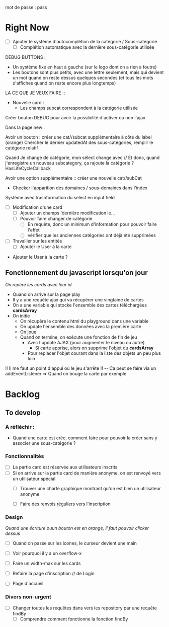 mot de passe : pass

# Right Now

- [ ] Ajouter le système d'autocomplétion de la catégorie / Sous-catégorie
  - [ ] Complétion automatique avec la dernière sous-catégorie utilisée

DEBUG BUTTONS :
- Un système fixé en haut à gauche (sur le logo dont on a rien à foutre)
- Les boutons sont plus petits, avec une lettre seulement, mais qui devient un mot quand on reste dessus quelques secondes (et tous les mots s'affiches quand on reste encore plus longtemps)



LA CE QUE JE VEUX FAIRE ::
- Nouvelle card :
  - Les champs subcat correspondent à la catégorie utilisée


Créer bouton DEBUG pour avoir la possibilité d'activer ou non l'ajax

Dans la page new :

Avoir un bouton : créer une cat//subcat supplémentaire à côté du label (orange)
Chercher le dernier updatedAt des sous-catégories, remplir le catégorie relatif

Quand Je change de catégorie, mon sélect change avec
// Et donc, quand j'enregistre un nouveau subcategory, ça rajoute la catégorie ? HasLifeCycleCallback


Avoir une option supplémentaire :: créer une nouvelle cat//subCat



- Checker l'apparition des domaines / sous-domaines dans l'index


Système avec trasnformation du select en input field



- [ ] Modification d'une card
  - [ ] Ajouter un champs 'dernière modification le...
  - [ ] Pouvoir faire changer de catégorie
    - [ ] En requête, donc un minimum d'information pour pouvoir faire l'effet
    - [ ] vérifier que les anciennes catégories ont déjà été supprimées

- [ ] Travailler sur les entités
  - [ ] Ajouter le User à la carte
- Ajouter le User à la carte ?

## Fonctionnement du javascript lorsqu'on jour
*On repère les cards avec leur id*

- Quand on arrive sur la page play
- Il y a une requête ajax qui va récupérer une vingtaine de cartes
- On a une variable qui stocke l'ensemble des cartes téléchargées **cardsArray**
- On initie
  - On récupère le contenu html du playground dans une variable
  - On update l'ensemble des données avec la première carte
  - On joue
  - Quand on termine, on exécute une fonction de fin de jeu
    - Avec l'update AJAX (pour augmenter le niveau ou autre)
      - Si carte apprise, alors on supprime l'objet du **cardsArray**
    - Pour replacer l'objet courant dans la liste des objets un peu plus loin


!! Il me faut un point d'appui où le jeu s'arrête !! -- Ca peut se faire via un addEventListener => Quand on bouge la carte par exemple


# Backlog



## To develop

### A réfléchir :
- Quand une carte est crée, comment faire pour pouvoir la créer sans y associer une sous-catégorie ?

### Fonctionnalités

- [ ] La partie card est réservée aux utilisateurs inscrits
- [ ] Si on arrive sur la partie card de manière anonyme, on est renvoyé vers un utilisateur spécial
  - [ ] Trouver une charte graphique montrant qu'on est bien un utilisateur anonyme
  - [ ] Faire des renvois réguliers vers l'inscription


### Design

*Quand une écriture ouun bouton est en orange, il faut pouvoir clicker dessus*

- [ ] Quand on passe sur les icones, le curseur devient une main
- [ ] Voir pourquoi il y a un overflow-x
- [ ] Faire un width-max sur les cards
- [ ] Refaire la page d'inscription // de Login
- [ ] Page d'accueil


### Divers non-urgent

- [ ] Changer toutes les requêtes dans vers les repository par une requête findBy
  - [ ] Comprendre comment fonctionne la fonction findBy
